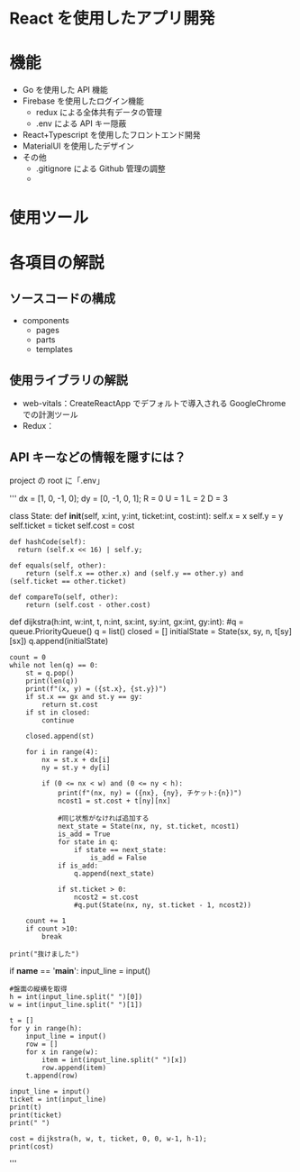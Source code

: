 # React を使用したアプリ開発

# 機能

- Go を使用した API 機能
- Firebase を使用したログイン機能
  - redux による全体共有データの管理
  - .env による API キー隠蔽
- React+Typescript を使用したフロントエンド開発
- MaterialUI を使用したデザイン
- その他
  - .gitignore による Github 管理の調整
  -

# 使用ツール

# 各項目の解説

## ソースコードの構成

- components
  - pages
  - parts
  - templates

## 使用ライブラリの解説

- web-vitals：CreateReactApp でデフォルトで導入される GoogleChrome での計測ツール
- Redux：

## API キーなどの情報を隠すには？

project の root に「.env」

'''
dx = [1, 0, -1, 0];
dy = [0, -1, 0, 1];
R = 0
U = 1
L = 2
D = 3

class State:
def **init**(self, x:int, y:int, ticket:int, cost:int):
self.x = x
self.y = y
self.ticket = ticket
self.cost = cost

    def hashCode(self):
      return (self.x << 16) | self.y;

    def equals(self, other):
        return (self.x == other.x) and (self.y == other.y) and (self.ticket == other.ticket)

    def compareTo(self, other):
        return (self.cost - other.cost)

def dijkstra(h:int, w:int, t, n:int, sx:int, sy:int, gx:int, gy:int):
#q = queue.PriorityQueue()
q = list()
closed = []
initialState = State(sx, sy, n, t[sy][sx])
q.append(initialState)

    count = 0
    while not len(q) == 0:
        st = q.pop()
        print(len(q))
        print(f"(x, y) = ({st.x}, {st.y})")
        if st.x == gx and st.y == gy:
            return st.cost
        if st in closed:
            continue

        closed.append(st)

        for i in range(4):
            nx = st.x + dx[i]
            ny = st.y + dy[i]

            if (0 <= nx < w) and (0 <= ny < h):
                print(f"(nx, ny) = ({nx}, {ny}, チケット:{n})")
                ncost1 = st.cost + t[ny][nx]

                #同じ状態がなければ追加する
                next_state = State(nx, ny, st.ticket, ncost1)
                is_add = True
                for state in q:
                    if state == next_state:
                        is_add = False
                if is_add:
                    q.append(next_state)

                if st.ticket > 0:
                    ncost2 = st.cost
                    #q.put(State(nx, ny, st.ticket - 1, ncost2))

        count += 1
        if count >10:
            break

    print("抜けました")

if **name** == '**main**':
input_line = input()

    #盤面の縦横を取得
    h = int(input_line.split(" ")[0])
    w = int(input_line.split(" ")[1])

    t = []
    for y in range(h):
        input_line = input()
        row = []
        for x in range(w):
            item = int(input_line.split(" ")[x])
            row.append(item)
        t.append(row)

    input_line = input()
    ticket = int(input_line)
    print(t)
    print(ticket)
    print(" ")

    cost = dijkstra(h, w, t, ticket, 0, 0, w-1, h-1);
    print(cost)

'''
